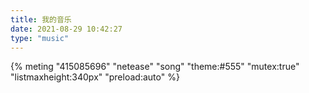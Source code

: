 ```yaml
---
title: 我的音乐
date: 2021-08-29 10:42:27
type: "music"
---
```


{% meting "415085696" "netease" "song" "theme:#555" "mutex:true" "listmaxheight:340px" "preload:auto" %}
